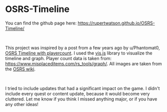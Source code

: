 # OSRS-Timeline

You can find the github page here: https://rupertwatson.github.io/OSRS-Timeline/

&nbsp;

This project was inspired by a post from a few years ago by u/Phantomat0, [OSRS Timeline with playercount](https://www.reddit.com/r/2007scape/comments/7hdqsj/osrs_timeline_with_playercount/). I used the [vis.js](https://visjs.org/) library to visualize the timeline and graph. 
Player count data is taken from: https://www.misplaceditems.com/rs_tools/graph/.
All images are taken from the [OSRS wiki](https://oldschool.runescape.wiki/).

&nbsp;

I tried to include updates that had a significant impact on the game. I didn't include every quest or content update, because it would become very cluttered. Let me know if you think I missed anything major, or if you have any other ideas!
